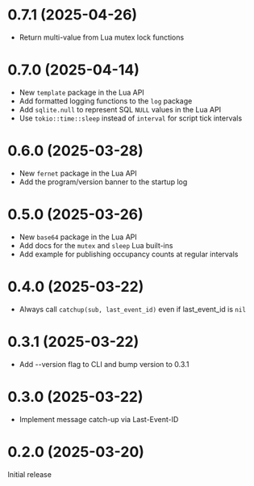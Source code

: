 0.7.1 (2025-04-26)
===================
* Return multi-value from Lua mutex lock functions

0.7.0 (2025-04-14)
===================
* New `template` package in the Lua API
* Add formatted logging functions to the `log` package
* Add `sqlite.null` to represent SQL `NULL` values in the Lua API
* Use `tokio::time::sleep` instead of `interval` for script tick intervals

0.6.0 (2025-03-28)
===================
* New `fernet` package in the Lua API
* Add the program/version banner to the startup log

0.5.0 (2025-03-26)
===================
* New `base64` package in the Lua API
* Add docs for the `mutex` and `sleep` Lua built-ins
* Add example for publishing occupancy counts at regular intervals

0.4.0 (2025-03-22)
===================
* Always call `catchup(sub, last_event_id)` even if last_event_id is `nil`

0.3.1 (2025-03-22)
===================
* Add --version flag to CLI and bump version to 0.3.1

0.3.0 (2025-03-22)
===================
* Implement message catch-up via Last-Event-ID

0.2.0 (2025-03-20)
===================
Initial release
